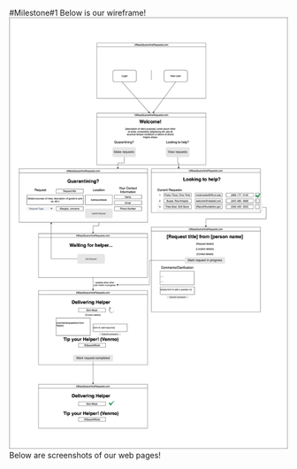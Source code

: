 #Milestone#1
Below is our wireframe!
![wireframe](diagrams/homepage.png)
Below are screenshots of our web pages!